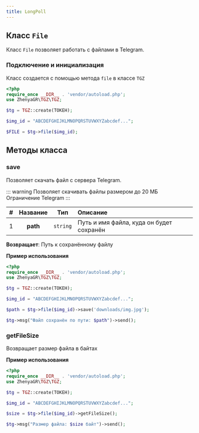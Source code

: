 ```yaml
---
title: LongPoll
---
```


## Класс `File`
Класс `File` позволяет работать с файлами в Telegram. 

### Подключение и инициализация
Класс создается с помощью метода `file` в классе `TGZ`

```php
<?php
require_once __DIR__ . 'vendor/autoload.php';
use ZhenyaGR\TGZ\TGZ;

$tg = TGZ::create(ТОКЕН);

$img_id = "ABCDEFGHIJKLMNOPQRSTUVWXYZabcdef...";

$FILE = $tg->file($img_id);
```

## Методы класса

### save
Позволяет скачать файл с сервера Telegram.

::: warning 
Позволяет скачивать файлы размером до 20 МБ
Ограничение Telegram
:::

| # | Название |   Тип    | Описание                                 |
|:-:|:--------:|:--------:|:-----------------------------------------|
| 1 | **path** | `string` | Путь и имя файла, куда он будет сохранён |

**Возвращает**: 
Путь к сохранённому файлу

**Пример использования**
```php
<?php
require_once __DIR__ . 'vendor/autoload.php';
use ZhenyaGR\TGZ\TGZ;

$tg = TGZ::create(ТОКЕН);

$img_id = "ABCDEFGHIJKLMNOPQRSTUVWXYZabcdef...";

$path = $tg->file($img_id)->save('downloads/img.jpg');

$tg->msg("Файл сохранён по пути: $path")->send();
```

### getFileSize
Возвращает размер файла в байтах

**Пример использования**
```php
<?php
require_once __DIR__ . 'vendor/autoload.php';
use ZhenyaGR\TGZ\TGZ;

$tg = TGZ::create(ТОКЕН);

$img_id = "ABCDEFGHIJKLMNOPQRSTUVWXYZabcdef...";

$size = $tg->file($img_id)->getFileSize();

$tg->msg("Размер файла: $size байт")->send();
```